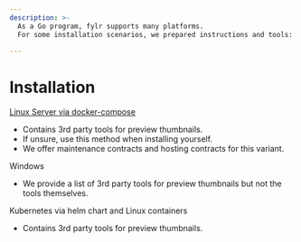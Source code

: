 ```yaml
---
description: >-
  As a Go program, fylr supports many platforms.
  For some installation scenarios, we prepared instructions and tools:

---
```


# Installation

[Linux Server via docker-compose](linux-docker-compose.md)
* Contains 3rd party tools for preview thumbnails.
* If unsure, use this method when installing yourself.
* We offer maintenance contracts and hosting contracts for this variant.

Windows
* We provide a list of 3rd party tools for preview thumbnails but not the tools themselves.

Kubernetes via helm chart and Linux containers
* Contains 3rd party tools for preview thumbnails.
